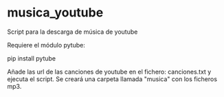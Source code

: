 # musica_youtube
Script para la descarga de música de youtube

Requiere el módulo pytube:

pip install pytube

Añade las url de las canciones de youtube en el fichero: canciones.txt y ejecuta el script. 
Se creará una carpeta llamada "musica" con los ficheros mp3.
